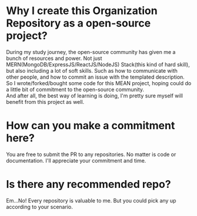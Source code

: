 # Why I create this Organization Repository as a open-source project?
During my study journey, the open-source community has given me a bunch of resources and power. Not just MERN(MongoDB/ExpressJS/ReactJS/NodeJS) Stack(this kind of hard skill), but also including a lot of soft skills. Such as how to communicate with other people, and how to commit an issue with the templated description.<br>
So I wrote/forked/bought some code for this MEAN project, hoping could do a little bit of commitment to the open-source community.<br>
And after all, the best way of learning is doing, I'm pretty sure myself will benefit from this project as well.<br>

# How can you make a commitment here?
You are free to submit the PR to any repositories. No matter is code or documentation. I'll appreciate your commitment and time.<br>

# Is there any recommended repo?
Em...No! Every repository is valuable to me. But you could pick any up according to your scenario.<br>
